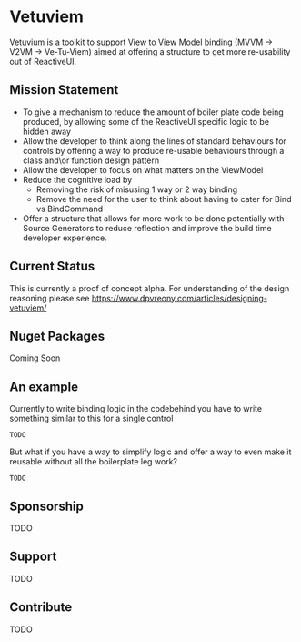 # Vetuviem
Vetuvium is a toolkit to support View to View Model binding (MVVM -> V2VM -> Ve-Tu-Viem) aimed at offering a structure to get more re-usability out of ReactiveUI.

## Mission Statement
* To give a mechanism to reduce the amount of boiler plate code being produced, by allowing some of the ReactiveUI specific logic to be hidden away
* Allow the developer to think along the lines of standard behaviours for controls by offering a way to produce re-usable behaviours through a class and\or function design pattern
* Allow the developer to focus on what matters on the ViewModel
* Reduce the cognitive load by
  * Removing the risk of misusing 1 way or 2 way binding
  * Remove the need for the user to think about having to cater for Bind vs BindCommand
* Offer a structure that allows for more work to be done potentially with Source Generators to reduce reflection and improve the build time developer experience.

## Current Status

This is currently a proof of concept alpha. For understanding of the design reasoning please see https://www.dpvreony.com/articles/designing-vetuviem/

## Nuget Packages

Coming Soon

## An example

Currently to write binding logic in the codebehind you have to write something similar to this for a single control

``
TODO
``

But what if you have a way to simplify logic and offer a way to even make it reusable without all the boilerplate leg work?

``
TODO
``

## Sponsorship

TODO

## Support

TODO

## Contribute

TODO

